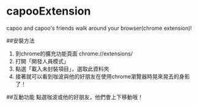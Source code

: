 # capooExtension
capoo and capoo's friends walk around your browser(chrome extension)!

##安裝方法
1. 到chrome的擴充功能頁面 chrome://extensions/ 
2. 打開「開發人員模式」
3. 點選「載入未封裝項目」，選取此資料夾
4. 接著就可以看到咖波與他的好朋友在使用chrome瀏覽器時晃來晃去的身影了！

##互動功能
點選咖波或他的好朋友，他們會上下移動哦！
